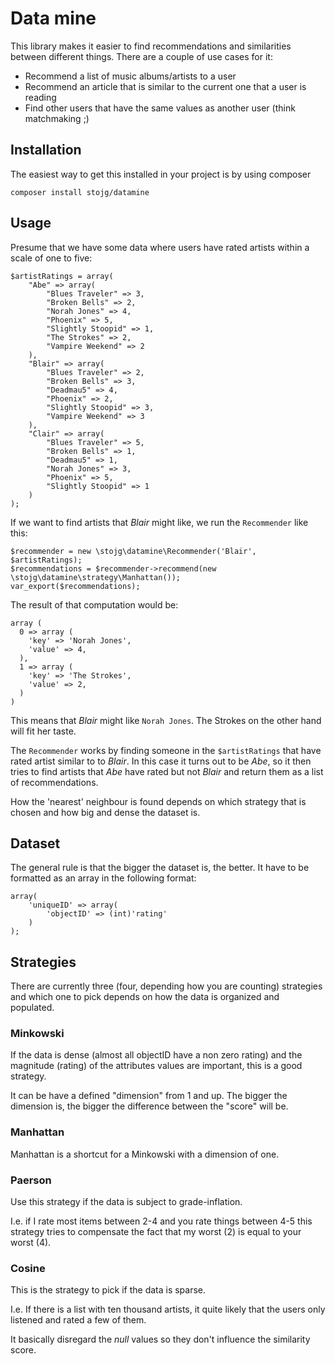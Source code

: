 # Data mine

This library makes it easier to find recommendations and similarities between different things. There are a couple of 
use cases for it:
 
  * Recommend a list of music albums/artists to a user
  * Recommend an article that is similar to the current one that a user is reading
  * Find other users that have the same values as another user (think matchmaking ;)

## Installation

The easiest way to get this installed in your project is by using composer

	composer install stojg/datamine

## Usage

Presume that we have some data where users have rated artists within a scale of one to five:

	$artistRatings = array(
		"Abe" => array(
			"Blues Traveler" => 3,
			"Broken Bells" => 2,
			"Norah Jones" => 4,
			"Phoenix" => 5,
			"Slightly Stoopid" => 1,
			"The Strokes" => 2,
			"Vampire Weekend" => 2
		),
		"Blair" => array(
			"Blues Traveler" => 2,
			"Broken Bells" => 3,
			"Deadmau5" => 4,
			"Phoenix" => 2,
			"Slightly Stoopid" => 3,
			"Vampire Weekend" => 3
	    ),
		"Clair" => array(
			"Blues Traveler" => 5,
			"Broken Bells" => 1,
			"Deadmau5" => 1,
			"Norah Jones" => 3,
			"Phoenix" => 5,
			"Slightly Stoopid" => 1
		)
    );

If we want to find artists that _Blair_ might like, we run the `Recommender` like this:

	$recommender = new \stojg\datamine\Recommender('Blair', $artistRatings);
	$recommendations = $recommender->recommend(new \stojg\datamine\strategy\Manhattan());
	var_export($recommendations);

The result of that computation would be:

	array (
	  0 => array (
		'key' => 'Norah Jones',
		'value' => 4,
	  ),
	  1 => array (
		'key' => 'The Strokes',
		'value' => 2,
	  )
	)

This means that _Blair_ might like `Norah Jones`. The Strokes on the other hand will fit her taste.

The `Recommender` works by finding someone in the `$artistRatings` that have rated artist similar to to _Blair_. In this 
case it turns out to be _Abe_, so it then tries to find artists that _Abe_ have rated but not _Blair_ and return them 
as a list of recommendations.

How the 'nearest' neighbour is found depends on which strategy that is chosen and how big and dense the dataset is.

## Dataset

The general rule is that the bigger the dataset is, the better. It have to be formatted as an array in the following
format:

	array(
		'uniqueID' => array(
			'objectID' => (int)'rating'
		)
	);

## Strategies

There are currently three (four, depending how you are counting) strategies and which one to pick depends on how the 
data is organized and populated.

### Minkowski

If the data is dense (almost all objectID have a non zero rating) and the magnitude (rating) of the attributes values
are important, this is a good strategy.

It can be have a defined "dimension" from 1 and up. The bigger the dimension is, the bigger the difference between the
"score" will be.

### Manhattan

Manhattan is a shortcut for a Minkowski with a dimension of one.

### Paerson

Use this strategy if the data is subject to grade-inflation.

I.e. if I rate most items between 2-4 and you rate things between 4-5 this strategy tries to compensate the fact that my
 worst (2) is equal to your worst (4).

### Cosine

This is the strategy to pick if the data is sparse.

I.e. If there is a list with ten thousand artists, it quite likely that the users only listened and rated a few of them.

It basically disregard the _null_ values so they don't influence the similarity score.


